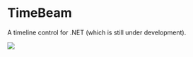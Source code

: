 TimeBeam
========

A timeline control for .NET (which is still under development).

![](http://i.imgur.com/c2c1C38.png)